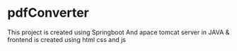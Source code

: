 # pdfConverter
This project is created using Springboot And apace tomcat server in JAVA &amp; frontend is created using html css and js 
